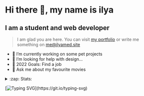 # Hi there 👋, my name is ilya
## I am a student and web developer
<!-- ![I am a student and web developer](https://i.pinimg.com/originals/b9/ba/44/b9ba446cca2bb06ff1a8d49fd46581ed.jpg) -->

>I am glad you are here. You can visit [my portfolio](https://ilyamed.site/) or write me something on me@ilyamed.site 

- 🔭 I’m currently working on some pet projects
- 🤔 I’m looking for help with design...
- 🥅 2022 Goals: Find a job
- 💬 Ask me about my favourite movies 

<details>
  <summary>:zap: Stats:</summary>
<p><!-- https://github.com/anmol098/waka-readme-stats -->
  
<!--START_SECTION:waka-->
![Profile Views](http://img.shields.io/badge/Profile%20Views-0-blue)

**🐱 My GitHub Data** 

> 🏆 58 Contributions in the Year 2022
 > 
> 📦 52.8 kB Used in GitHub's Storage 
 > 
> 💼 Opted to Hire
 > 
> 📜 13 Public Repositories 
 > 
> 🔑 2 Private Repositories  
 > 
**I'm a Night 🦉** 

```text
🌞 Morning    33 commits     ████░░░░░░░░░░░░░░░░░░░░░   15.94% 
🌆 Daytime    52 commits     ██████░░░░░░░░░░░░░░░░░░░   25.12% 
🌃 Evening    90 commits     ██████████░░░░░░░░░░░░░░░   43.48% 
🌙 Night      32 commits     ███░░░░░░░░░░░░░░░░░░░░░░   15.46%

```


📊 **This Week I Spent My Time On** 

```text
⌚︎ Time Zone: Europe/Moscow

💬 Programming Languages: 
C++                      1 hr 11 mins        █████████░░░░░░░░░░░░░░░░   36.05% 
JSON                     52 mins             ██████░░░░░░░░░░░░░░░░░░░   26.67% 
SCSS                     32 mins             ████░░░░░░░░░░░░░░░░░░░░░   16.34% 
JavaScript               28 mins             ███░░░░░░░░░░░░░░░░░░░░░░   14.17% 
HTML                     11 mins             █░░░░░░░░░░░░░░░░░░░░░░░░   5.76%

🔥 Editors: 
VS Code                  2 hrs 6 mins        ████████████████░░░░░░░░░   63.95% 
Visual Studio            1 hr 11 mins        █████████░░░░░░░░░░░░░░░░   36.05%

🐱‍💻 Projects: 
RTUITLab_Recruit         1 hr 43 mins        █████████████░░░░░░░░░░░░   52.33% 
homework_siaod           1 hr 7 mins         ████████░░░░░░░░░░░░░░░░░   34.28% 
boilerplates             12 mins             █░░░░░░░░░░░░░░░░░░░░░░░░   6.41% 
Unknown Project          10 mins             █░░░░░░░░░░░░░░░░░░░░░░░░   5.21% 
Learn1                   3 mins              ░░░░░░░░░░░░░░░░░░░░░░░░░   1.77%

💻 Operating System: 
Windows                  3 hrs 17 mins       █████████████████████████   100.0%

```

**I Mostly Code in JavaScript** 

```text
JavaScript               7 repos             ████████████░░░░░░░░░░░░░   50.0% 
HTML                     4 repos             ███████░░░░░░░░░░░░░░░░░░   28.57% 
C++                      2 repos             ███░░░░░░░░░░░░░░░░░░░░░░   14.29% 
SCSS                     1 repo              █░░░░░░░░░░░░░░░░░░░░░░░░   7.14%

```



 Last Updated on 24/02/2022 18:44:26 UTC
<!--END_SECTION:waka-->
  
![GitHub stats](https://github-readme-stats.vercel.app/api?username=Terro216&show_icons=true&theme=darcula)  
</p>
</details>

[![Typing SVG](https://readme-typing-svg.herokuapp.com?color=%23204829&duration=7000&lines=Wake+up%2C+Neo...)](https://git.io/typing-svg)
